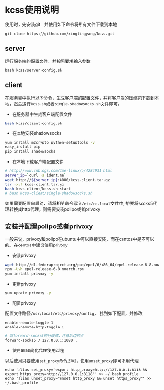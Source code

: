 # kcss使用说明

使用时，先安装git，并使用如下命令将所有文件下载到本地

```
git clone https://github.com/xingtingyang/kcss.git
```

## server
运行服务端的配置文件，并按照要求输入参数

```
bash kcss/server-config.sh
```


## client
在服务器中执行以下命令，生成客户端的配置文件，并将客户端的压缩包下载到本地，然后运行`kcss.sh`或者`single-shadowsocks.sh`文件即可。

- 在服务器中生成客户端配置文件
```bash
bash kcss/client-config.sh
```

- 在本地安装shadowsocks
```bash
yum install m2crypto python-setuptools -y
easy_install pip
pip install shadowsocks
```

- 在本地下载客户端配置文件
```bash
# http://www.cnblogs.com/3me-linux/p/4284931.html
server_ip=`curl -s ident.me`
wget http://${server_ip}:8000/kcss-client.tar.gz
tar -xvf kcss-client.tar.gz
bash kcss-client/kcss.sh start
# bash kcss-client/single-shadowsocks.sh
```

如果需要配置自启动，请将相关命令写入`/etc/rc.local`文件中, 想要将socks5代理转换成http代理，则需要安装polipo或者privoxy

## 安装并配置polipo或者privoxy
一般来说，privoxy和polipo在ubuntu中可以直接安装，而在centos中是不可以的。在centos中建议使用privoxy

- 安装privoxy
```bash
wget http://dl.fedoraproject.org/pub/epel/6/x86_64/epel-release-6-8.noarch.rpm
rpm -Uvh epel-release-6-8.noarch.rpm
yum install privoxy -y
```

- 更新privoxy
```bash
yum update privoxy -y
```

- 配置privoxy

配置文件路径`/usr/local/etc/privoxy/config`， 找到如下配置，并修改

```bash
enable-remote-toggle 1
enable-remote-http-toggle 1
```

```bash
# 将forward-socks5的行改成，注意后边的点
forward-socks5 / 127.0.0.1:1080 .
```

- 使用alias简化代理使用过程

以后使用只要使用`set_proxy`命令即可，使用`unset_proxy`即可不用代理
```
echo 'alias set_proxy="export http_proxy=http://127.0.0.1:8118 && export https_proxy=http://127.0.0.1:8118"' >> ~/.bash_profile
echo 'alias unset_proxy="unset http_proxy && unset https_proxy"' >> ~/.bash_profile
```




